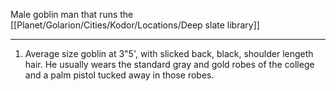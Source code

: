 Male goblin man that runs the [[Planet/Golarion/Cities/Kodor/Locations/Deep slate library]]

---
1. Average size goblin at 3"5', with slicked back, black, shoulder lengeth hair. He usually wears the standard gray and gold robes of the college and a palm pistol tucked away in those robes.